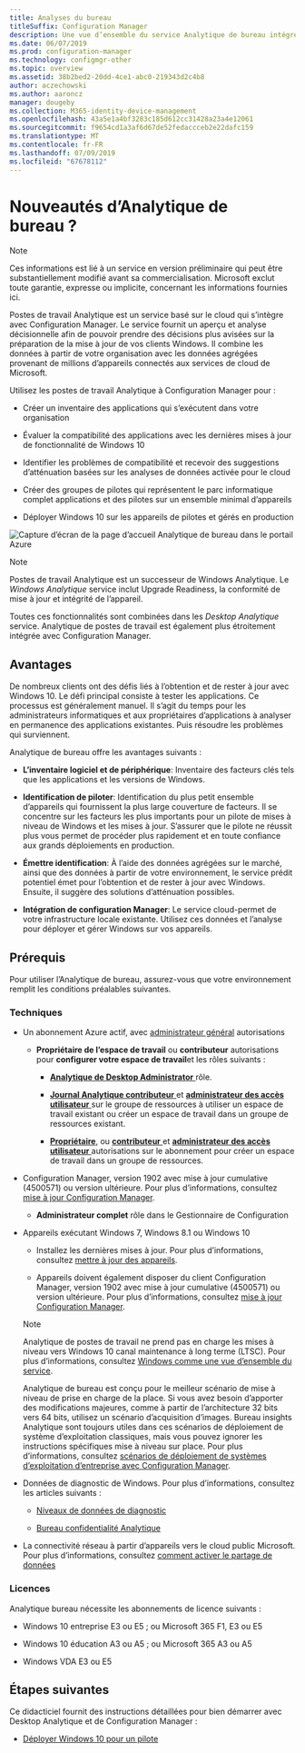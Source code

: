 ```yaml
---
title: Analyses du bureau
titleSuffix: Configuration Manager
description: Une vue d’ensemble du service Analytique de bureau intégré à Configuration Manager.
ms.date: 06/07/2019
ms.prod: configuration-manager
ms.technology: configmgr-other
ms.topic: overview
ms.assetid: 38b2bed2-20dd-4ce1-abc0-219343d2c4b8
author: aczechowski
ms.author: aaroncz
manager: dougeby
ms.collection: M365-identity-device-management
ms.openlocfilehash: 43a5e1a4bf3283c185d612cc31428a23a4e12061
ms.sourcegitcommit: f9654cd1a3af6d67de52fedaccceb2e22dafc159
ms.translationtype: MT
ms.contentlocale: fr-FR
ms.lasthandoff: 07/09/2019
ms.locfileid: "67678112"
---
```

# <a name="what-is-desktop-analytics"></a>Nouveautés d’Analytique de bureau ?

> [!Note]  
> Ces informations est lié à un service en version préliminaire qui peut être substantiellement modifié avant sa commercialisation. Microsoft exclut toute garantie, expresse ou implicite, concernant les informations fournies ici.  

Postes de travail Analytique est un service basé sur le cloud qui s’intègre avec Configuration Manager. Le service fournit un aperçu et analyse décisionnelle afin de pouvoir prendre des décisions plus avisées sur la préparation de la mise à jour de vos clients Windows. Il combine les données à partir de votre organisation avec les données agrégées provenant de millions d’appareils connectés aux services de cloud de Microsoft.

Utilisez les postes de travail Analytique à Configuration Manager pour :  

- Créer un inventaire des applications qui s’exécutent dans votre organisation  

- Évaluer la compatibilité des applications avec les dernières mises à jour de fonctionnalité de Windows 10  

- Identifier les problèmes de compatibilité et recevoir des suggestions d’atténuation basées sur les analyses de données activée pour le cloud  

- Créer des groupes de pilotes qui représentent le parc informatique complet applications et des pilotes sur un ensemble minimal d’appareils  

- Déployer Windows 10 sur les appareils de pilotes et gérés en production  

![Capture d’écran de la page d’accueil Analytique de bureau dans le portail Azure](media/portal-home.png)

> [!Note]  
> Postes de travail Analytique est un successeur de Windows Analytique. Le *Windows Analytique* service inclut Upgrade Readiness, la conformité de mise à jour et intégrité de l’appareil.
>
> Toutes ces fonctionnalités sont combinées dans les *Desktop Analytique* service. Analytique de postes de travail est également plus étroitement intégrée avec Configuration Manager.



## <a name="benefits"></a>Avantages

De nombreux clients ont des défis liés à l’obtention et de rester à jour avec Windows 10. Le défi principal consiste à tester les applications. Ce processus est généralement manuel. Il s’agit du temps pour les administrateurs informatiques et aux propriétaires d’applications à analyser en permanence des applications existantes. Puis résoudre les problèmes qui surviennent.

Analytique de bureau offre les avantages suivants :

- **L’inventaire logiciel et de périphérique**: Inventaire des facteurs clés tels que les applications et les versions de Windows.  

- **Identification de piloter**: Identification du plus petit ensemble d’appareils qui fournissent la plus large couverture de facteurs. Il se concentre sur les facteurs les plus importants pour un pilote de mises à niveau de Windows et les mises à jour. S’assurer que le pilote ne réussit plus vous permet de procéder plus rapidement et en toute confiance aux grands déploiements en production.  

- **Émettre identification**: À l’aide des données agrégées sur le marché, ainsi que des données à partir de votre environnement, le service prédit potentiel émet pour l’obtention et de rester à jour avec Windows. Ensuite, il suggère des solutions d’atténuation possibles.  

- **Intégration de configuration Manager**: Le service cloud-permet de votre infrastructure locale existante. Utilisez ces données et l’analyse pour déployer et gérer Windows sur vos appareils.  



## <a name="prerequisites"></a>Prérequis

Pour utiliser l’Analytique de bureau, assurez-vous que votre environnement remplit les conditions préalables suivantes.


### <a name="technical"></a>Techniques

- Un abonnement Azure actif, avec [administrateur général](https://docs.microsoft.com/azure/active-directory/users-groups-roles/directory-assign-admin-roles#company-administrator) autorisations  

    - **Propriétaire de l’espace de travail** ou **contributeur** autorisations pour **configurer votre espace de travail**et les rôles suivants :  

      - [**Analytique de Desktop Administrator** ](https://docs.microsoft.com/azure/active-directory/users-groups-roles/directory-assign-admin-roles) rôle.

      - [**Journal Analytique contributeur** ](https://docs.microsoft.com/azure/role-based-access-control/built-in-roles#log-analytics-contributor) et [ **administrateur des accès utilisateur** ](https://docs.microsoft.com/azure/role-based-access-control/built-in-roles#user-access-administrator) sur le groupe de ressources à utiliser un espace de travail existant ou créer un espace de travail dans un groupe de ressources existant.

      - [**Propriétaire**](https://docs.microsoft.com/azure/role-based-access-control/built-in-roles#owner), ou [ **contributeur** ](https://docs.microsoft.com/azure/role-based-access-control/built-in-roles#contributor) et [ **administrateur des accès utilisateur** ](https://docs.microsoft.com/azure/role-based-access-control/built-in-roles#user-access-administrator) autorisations sur le abonnement pour créer un espace de travail dans un groupe de ressources.  

- Configuration Manager, version 1902 avec mise à jour cumulative (4500571) ou version ultérieure. Pour plus d’informations, consultez [mise à jour Configuration Manager](/sccm/desktop-analytics/connect-configmgr#bkmk_hotfix).  

    - **Administrateur complet** rôle dans le Gestionnaire de Configuration  

- Appareils exécutant Windows 7, Windows 8.1 ou Windows 10  

    - Installez les dernières mises à jour. Pour plus d’informations, consultez [mettre à jour des appareils](/sccm/desktop-analytics/enroll-devices#update-devices).  

    - Appareils doivent également disposer du client Configuration Manager, version 1902 avec mise à jour cumulative (4500571) ou version ultérieure. Pour plus d’informations, consultez [mise à jour Configuration Manager](/sccm/desktop-analytics/connect-configmgr#bkmk_hotfix).  

    > [!Note]  
    > Analytique de postes de travail ne prend pas en charge les mises à niveau vers Windows 10 canal maintenance à long terme (LTSC). Pour plus d’informations, consultez [Windows comme une vue d’ensemble du service](https://docs.microsoft.com/windows/deployment/update/waas-overview#long-term-servicing-channel).
    >
    > Analytique de bureau est conçu pour le meilleur scénario de mise à niveau de prise en charge de la place. Si vous avez besoin d’apporter des modifications majeures, comme à partir de l’architecture 32 bits vers 64 bits, utilisez un scénario d’acquisition d’images. Bureau insights Analytique sont toujours utiles dans ces scénarios de déploiement de système d’exploitation classiques, mais vous pouvez ignorer les instructions spécifiques mise à niveau sur place. Pour plus d’informations, consultez [scénarios de déploiement de systèmes d’exploitation d’entreprise avec Configuration Manager](/sccm/osd/deploy-use/scenarios-to-deploy-enterprise-operating-systems).

- Données de diagnostic de Windows. Pour plus d’informations, consultez les articles suivants :  

    - [Niveaux de données de diagnostic](/sccm/desktop-analytics/enable-data-sharing#diagnostic-data-levels)  

    - [Bureau confidentialité Analytique](/sccm/desktop-analytics/privacy)  

- La connectivité réseau à partir d’appareils vers le cloud public Microsoft. Pour plus d’informations, consultez [comment activer le partage de données](/sccm/desktop-analytics/enable-data-sharing)  


### <a name="licensing"></a>Licences

Analytique bureau nécessite les abonnements de licence suivants :

- Windows 10 entreprise E3 ou E5 ; ou Microsoft 365 F1, E3 ou E5  

- Windows 10 éducation A3 ou A5 ; ou Microsoft 365 A3 ou A5  

- Windows VDA E3 ou E5  




## <a name="next-steps"></a>Étapes suivantes

Ce didacticiel fournit des instructions détaillées pour bien démarrer avec Desktop Analytique et de Configuration Manager :  

- [Déployer Windows 10 pour un pilote](/sccm/desktop-analytics/tutorial-windows10)  
